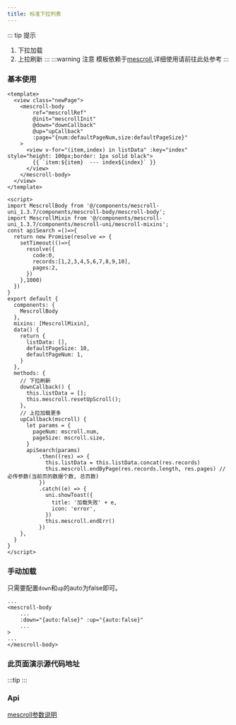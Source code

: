 ```yaml
---
title: 标准下拉列表
---
```

<demo-model code="standardList"></demo-model>
::: tip 提示
1. 下拉加载
2. 上拉刷新
:::
:::warning 注意
模板依赖于[mescroll](http://www.mescroll.com/index.html),详细使用请前往此处参考
:::


### 基本使用
```vue
<template>
  <view class="newPage">
    <mescroll-body
        ref="mescrollRef"
        @init="mescrollInit"
        @down="downCallback"
        @up="upCallback"
        :page="{num:defaultPageNum,size:defaultPageSize}"
    >
      <view v-for="(item,index) in listData" :key="index" style="height: 100px;border: 1px solid black">
        {{ `item:${item}  --- index${index}` }}
      </view>
    </mescroll-body>
  </view>
</template>

<script>
import MescrollBody from '@/components/mescroll-uni_1.3.7/components/mescroll-body/mescroll-body';
import MescrollMixin from '@/components/mescroll-uni_1.3.7/components/mescroll-uni/mescroll-mixins';
const apiSearch =()=>{
  return new Promise(resolve => {
    setTimeout(()=>{
      resolve({
        code:0,
        records:[1,2,3,4,5,6,7,8,9,10],
        pages:2,
      })
    },1000)
  })
}
export default {
  components: {
    MescrollBody
  },
  mixins: [MescrollMixin],
  data() {
    return {
      listData: [],
      defaultPageSize: 10,
      defaultPageNum: 1,
    }
  },
  methods: {
    // 下拉刷新
    downCallback() {
      this.listData = [];
      this.mescroll.resetUpScroll();
    },
    // 上拉加载更多
    upCallback(mscroll) {
      let params = {
        pageNum: mscroll.num,
        pageSize: mscroll.size,
      }
      apiSearch(params)
          .then((res) => {
            this.listData = this.listData.concat(res.records)
            this.mescroll.endByPage(res.records.length, res.pages) //必传参数(当前页的数据个数, 总页数)
          })
          .catch((e) => {
            uni.showToast({
              title: '加载失败' + e,
              icon: 'error',
            })
            this.mescroll.endErr()
          })
    },
  }
}
</script>

```
### 手动加载
只需要配置`down`和`up`的auto为false即可。
```vue
...
<mescroll-body
    ...
    :down="{auto:false}" :up="{auto:false}"
    ...
>
...
</mescroll-body>
```
### 此页面演示源代码地址

:::tip
<code-address code='standardList'/>
:::
### Api
[mescroll参数说明](http://www.mescroll.com/api.html#options)
